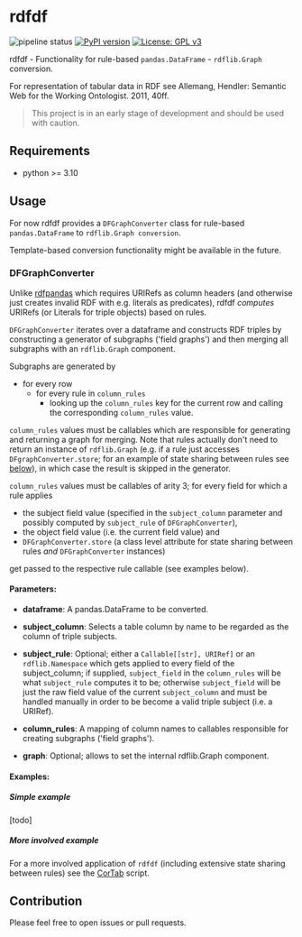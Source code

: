 
# rdfdf
![pipeline status](https://gitlab.com/lupl/rdfdf/badges/dev/pipeline.svg)
[![PyPI version](https://badge.fury.io/py/rdfdf.svg)](https://badge.fury.io/py/rdfdf)
[![License: GPL v3](https://img.shields.io/badge/License-GPLv3-blue.svg)](https://www.gnu.org/licenses/gpl-3.0)

rdfdf - Functionality for rule-based `pandas.DataFrame` - `rdflib.Graph` conversion.

For representation of tabular data in RDF see Allemang, Hendler: Semantic Web for the Working Ontologist. 2011, 40ff.

> This project is in an early stage of development and should be used with caution.

## Requirements

* python >= 3.10

## Usage

For now rdfdf provides a `DFGraphConverter` class for rule-based `pandas.DataFrame` to `rdflib.Graph conversion`. 

Template-based conversion functionality might be available in the future.

### DFGraphConverter

Unlike [rdfpandas](https://github.com/cadmiumkitty/rdfpandas/) which requires URIRefs as column headers (and otherwise just creates invalid RDF with e.g. literals as predicates), rdfdf *computes* URIRefs (or Literals for triple objects) based on rules.

`DFGraphConverter` iterates over a dataframe and constructs RDF triples by constructing a generator of subgraphs ('field graphs') and then merging all subgraphs with an `rdflib.Graph` component.

Subgraphs are generated by

- for every row
  - for every rule in `column_rules`
    - looking up the `column_rules` key for the current row and calling the corresponding `column_rules` value.
	
`column_rules` values must be callables which are responsible for generating and returning a graph for merging. Note that rules actually don't need to return an instance of `rdflib.Graph` (e.g. if a rule just accesses `DFgraphConverter.store`; for an example of state sharing between rules see [below](https://github.com/lu-pl/rdfdf#more-involved-example)), in which case the result is skipped in the generator. 

`column_rules` values must be callables of arity 3; 
for every field for which a rule applies 
- the subject field value (specified in the `subject_column` parameter and possibly computed by `subject_rule` of `DFGraphConverter`), 
- the object field value (i.e. the current field value) and 
- `DFGraphConverter.store` (a class level attribute for state sharing between rules *and* `DFGraphConverter` instances)

get passed to the respective rule callable (see examples below).

#### Parameters:

- **dataframe**: A pandas.DataFrame to be converted.

- **subject_column**: Selects a table column by name to be regarded as the column of triple subjects.

- **subject_rule**: Optional; either a `Callable[[str], URIRef]` or an `rdflib.Namespace` which gets applied to every field of the subject_column; 
if supplied, `subject_field` in the `column_rules` will be what `subject_rule` computes it to be; otherwise `subject_field` will be just the raw field value of the current `subject_column` and must be handled manually in order to be become a valid triple subject (i.e. a URIRef).

- **column_rules**: A mapping of column names to callables responsible for creating subgraphs ('field graphs').

- **graph**: Optional; allows to set the internal rdflib.Graph component.

#### Examples:

##### Simple example
[todo]

##### More involved example
For a more involved application of `rdfdf` (including extensive state sharing between rules) see the [CorTab](https://github.com/lu-pl/cortab) script.

<!-- See [examples](./examples/). -->

<!-- ##### A slightly more involved example: -->

<!-- Example data: -->

<!-- ```csv -->
<!-- "id";"full_title" -->
<!-- "rem";"Reference corpus Middle High German" -->
<!-- ``` -->

<!-- Desired output: -->

<!-- ```rdf -->
<!-- <https://rem.clscor.io/entity/corpus> crm:P1_is_identified_by <https://rem.clscor.io/entity/corpus/title/full> .  -->

<!-- <https://rem.clscor.io/entity/corpus/title/full> a crm:E41_Appellation ;  -->
<!--     crm:P1i_identifies <https://rem.clscor.io/entity/corpus> ;  -->
<!--     crm:P2_has_type <https://core.clscor.io/entity/type/title/full> ;  -->
<!--     crm:190_has_symbolic_content "Reference corpus Middle High German" . -->
<!-- ``` -->

<!-- [/examples/example_3.py](./examples/example_3.py): -->
<!-- ```python -->
<!-- import pandas as pd -->

<!-- from rdflib import URIRef, Graph, Namespace, Literal -->
<!-- from rdflib.namespace import RDF -->

<!-- from rdfdf import DFGraphConverter -->


<!-- CRM = Namespace("http://www.cidoc-crm.org/cidoc-crm/") -->

<!-- table = [ -->
<!--     { -->
<!--         "id": "rem", -->
<!--         "full_title": "Reference corpus Middle High German" -->
<!--     } -->
<!-- ] -->

<!-- df = pd.DataFrame(data=table) -->


<!-- def full_title_rule(): -->
    
<!--     graph = Graph() -->
<!--     subject_uri = URIRef(f"https://{__subject__}.clscor.io/entity/corpus/title/full") -->

<!--     triples = [ -->
<!--         ( -->
<!--             subject_uri, -->
<!--             RDF.type, -->
<!--             CRM.E41_Appellation -->
<!--         ), -->
<!--         ( -->
<!--             subject_uri, -->
<!--             CRM.P1_identifies, -->
<!--             URIRef(f"https://{__subject__}.clscor.io/entity/corpus") -->
<!--         ), -->
<!--         # inverse -->
<!--         ( -->
<!--             URIRef(f"https://{__subject__}.clscor.io/entity/corpus"), -->
<!--             CRM.P1_is_identified_by, -->
<!--             subject_uri -->
<!--         ), -->
<!--         ( -->
<!--             subject_uri, -->
<!--             CRM.P2_has_type, -->
<!--             URIRef("https://core.clscor.io/entity/type/title/full") -->
<!--         ), -->
<!--         ( -->
<!--             subject_uri, -->
<!--             URIRef("http://www.cidoc-crm.org/cidoc-crm/190_has_symbolic_content"), -->
<!--             Literal(__object__) -->
<!--         ), -->
<!--     ] -->

<!--     for triple in triples: -->
<!--         graph.add(triple) -->

<!--     return graph -->

    
<!-- column_rules = { -->
<!--     "full_title": full_title_rule -->
<!-- } -->

<!-- dfgraph = DFGraphConverter( -->
<!--     dataframe=df, -->
<!--     subject_column="id", -->
<!--     column_rules=column_rules, -->
<!-- ) -->

<!-- graph = dfgraph.to_graph() -->
<!-- print(graph.serialize(format="ttl")) -->
<!-- ``` -->

<!-- Note that the rule is rather verbose and could probably be expressed more concisely with Python ontology abstractions like [pydantic-cidoc-crm](https://pypi.org/project/pydantic-cidoc-crm/). -->

<!-- [todo: express above rule more concisely] -->

<!-- ##### State sharing example -->

<!-- As mentioned, state can be shared between rules via the `__store__` binding and also between `DFGraphConverter` instances via the `store` class level attribute (which `__store__` actually references). -->

<!-- The following example constructs an RDF literal from multiple table fields: -->

<!-- [Test data](./tests/test_data/test.csv): -->
<!-- ```csv -->
<!-- "Name";"Address";"Place";"Country";"Age";"Hobby";"Favourite Colour"  -->
<!-- "John";"Dam 52";"Amsterdam";"The Netherlands";"32";"Fishing";"Blue" -->
<!-- "Jenny";"Leidseplein 2";"Amsterdam";"The Netherlands";"12";"Dancing";"Mauve" -->
<!-- "Jill";"52W Street 5";"Amsterdam";"United States of America";"28";"Carpentry";"Cyan" -->
<!-- "Jake";"12E Street 98";"Amsterdam";"United States of America";"42";"Ballet";"Purple" -->
<!-- ``` -->

<!-- [/examples/example_4.py](./examples/example_4.py): -->
<!-- ```python -->
<!-- import pandas as pd -->
<!-- from rdfdf import DFGraphConverter -->
<!-- from rdflib import Namespace, Literal, Graph, URIRef -->
<!-- from rdflib.namespace import FOAF, RDF -->

<!-- example_ns = Namespace("http://example.org/") -->

<!-- def name_rule(): -->
<!--     graph = Graph() -->
    
<!--     graph.add((__subject__, RDF.type, FOAF.Person)) \ -->
<!--          .add((__subject__, FOAF.name, Literal(__object__))) -->
    
<!--     return graph -->

<!-- def age_rule(): -->
<!--     graph = Graph() -->
<!--     graph.add((__subject__, example_ns.age, Literal(__object__))) -->

<!--     return graph -->


<!-- def address_rule(): -->
<!--     __store__["address"] = __object__ -->
    
<!-- def place_rule(): -->
<!--     __store__["place"] = __object__ -->
    
<!-- def full_address_rule(): -->
<!--     _full_address = ( -->
<!--         f"{__store__['address']}, " -->
<!--         f"{__store__['place']}, " -->
<!--         f"{__object__}" -->
<!--     ) -->

<!--     graph = Graph() -->
<!--     graph.add((__subject__, example_ns.fullAddress, Literal(_full_address))) -->

<!--     return graph -->
    

<!-- test_column_rules = { -->
<!--     "Name": name_rule, -->
<!--     "Age": age_rule, -->
<!--     "Address": address_rule, -->
<!--     "Place": place_rule, -->
<!--     "Country": full_address_rule -->
<!-- } -->

<!-- df = pd.read_csv("../tests/test_data/test.csv", sep=";") -->

<!-- dfgraph = DFGraphConverter( -->
<!--     dataframe=df, -->
<!--     subject_column="Name", -->
<!--     subject_rule=example_ns, -->
<!--     column_rules=test_column_rules, -->
<!-- ) -->

<!-- graph = dfgraph.to_graph() -->
<!-- print(graph.serialize(format="ttl")) -->
<!-- ``` -->

<!-- Output -->
<!-- ```ttl -->
<!-- @prefix foaf: <http://xmlns.com/foaf/0.1/> . -->
<!-- @prefix ns1: <http://example.org/> . -->
<!-- @prefix xsd: <http://www.w3.org/2001/XMLSchema#> . -->

<!-- ns1:Jake a foaf:Person ; -->
<!--     ns1:age 42 ; -->
<!--     ns1:fullAddress "12E Street 98, Amsterdam, United States of America" ; -->
<!--     foaf:name "Jake" . -->

<!-- ns1:Jenny a foaf:Person ; -->
<!--     ns1:age 12 ; -->
<!--     ns1:fullAddress "Leidseplein 2, Amsterdam, The Netherlands" ; -->
<!--     foaf:name "Jenny" . -->

<!-- ns1:Jill a foaf:Person ; -->
<!--     ns1:age 28 ; -->
<!--     ns1:fullAddress "52W Street 5, Amsterdam, United States of America" ; -->
<!--     foaf:name "Jill" . -->

<!-- ns1:John a foaf:Person ; -->
<!--     ns1:age 32 ; -->
<!--     ns1:fullAddress "Dam 52, Amsterdam, The Netherlands" ; -->
<!--     foaf:name "John" . -->
<!-- ``` -->

<!-- Note that although `address_rule` and `place_rule` do not return graph instances but merely set up `__store__`, they obviously still must be connected to a table field in the `column_rules` mapping. -->

## Contribution

Please feel free to open issues or pull requests.

